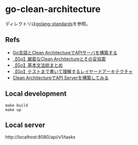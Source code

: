 # go-clean-architecture

ディレクトリは[golang-standards](https://github.com/golang-standards/project-layout/blob/master/README_ja.md)を参照。

## Refs
- [Go言語とClean ArchitectureでAPIサーバを構築する](https://qiita.com/arkuchy/items/874656b33d2e5acdf281#%E3%81%BE%E3%81%A8%E3%82%81)
- [【Go】厳密なClean Architectureとその妥協案](https://qiita.com/arkuchy/items/659a11767912c2ec266d)
- [【Go】基本文法総まとめ](https://qiita.com/k-penguin-sato/items/deaeab18aa416496e273)
- [【Go】テストまで書いて理解するレイヤードアーキテクチャ](https://zenn.dev/7oh/articles/6338a8ccd470c7)
- [Clean ArchitectureでAPI Serverを構築してみる](https://qiita.com/hirotakan/items/698c1f5773a3cca6193e)

## Local development
```
make build
make up
```

## Local server
http://localhost:8080/api/v1/tasks
